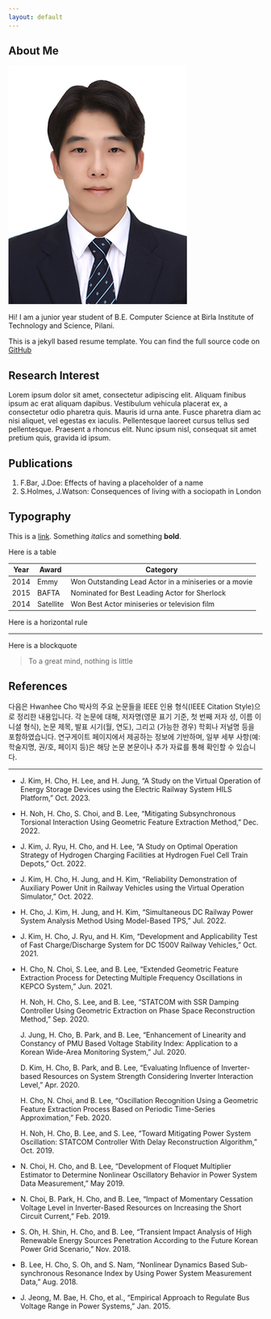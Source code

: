 ```yaml
---
layout: default
---
```


## About Me

<img class="profile-picture" src="CHH.jpg">

Hi! I am a junior year student of B.E. Computer Science at Birla Institute of Technology and Science, Pilani.

This is a jekyll based resume template. You can find the full source code on [GitHub](https://github.com/wheee88)

## Research Interest

Lorem ipsum dolor sit amet, consectetur adipiscing elit. Aliquam finibus ipsum ac erat aliquam dapibus. Vestibulum vehicula placerat ex, a consectetur odio pharetra quis. Mauris id urna ante. Fusce pharetra diam ac nisi aliquet, vel egestas ex iaculis. Pellentesque laoreet cursus tellus sed pellentesque. Praesent a rhoncus elit. Nunc ipsum nisl, consequat sit amet pretium quis, gravida id ipsum.

## Publications

1. F.Bar, J.Doe: Effects of having a placeholder of a name
2. S.Holmes, J.Watson: Consequences of living with a sociopath in London

## Typography

This is a [link](http://google.com). Something *italics* and something **bold**.

Here is a table

Year | Award | Category
-----|-------|--------
2014 | Emmy  | Won Outstanding Lead Actor in a miniseries or a movie
2015 | BAFTA | Nominated for Best Leading Actor for Sherlock
2014 | Satellite | Won Best Actor miniseries or television film

Here is a horizontal rule

---

Here is a blockquote

> To a great mind, nothing is little

## References

다음은 Hwanhee Cho 박사의 주요 논문들을 IEEE 인용 형식(IEEE Citation Style)으로 정리한 내용입니다. 각 논문에 대해, 저자명(영문 표기 기준, 첫 번째 저자 성, 이름 이니셜 형식), 논문 제목, 발표 시기(월, 연도), 그리고 (가능한 경우) 학회나 저널명 등을 포함하였습니다. 연구게이트 페이지에서 제공하는 정보에 기반하며, 일부 세부 사항(예: 학술지명, 권/호, 페이지 등)은 해당 논문 본문이나 추가 자료를 통해 확인할 수 있습니다.

---

*   J. Kim, H. Cho, H. Lee, and H. Jung, “A Study on the Virtual Operation of Energy Storage Devices using the Electric Railway System HILS Platform,” Oct. 2023.  

*   H. Noh, H. Cho, S. Choi, and B. Lee, “Mitigating Subsynchronous Torsional Interaction Using Geometric Feature Extraction Method,” Dec. 2022.  

*   J. Kim, J. Ryu, H. Cho, and H. Lee, “A Study on Optimal Operation Strategy of Hydrogen Charging Facilities at Hydrogen Fuel Cell Train Depots,” Oct. 2022.  

*   J. Kim, H. Cho, H. Jung, and H. Kim, “Reliability Demonstration of Auxiliary Power Unit in Railway Vehicles using the Virtual Operation Simulator,” Oct. 2022.  

*   H. Cho, J. Kim, H. Jung, and H. Kim, “Simultaneous DC Railway Power System Analysis Method Using Model-Based TPS,” Jul. 2022.  

* J. Kim, H. Cho, J. Ryu, and H. Kim, “Development and Applicability Test of Fast Charge/Discharge System for DC 1500V Railway Vehicles,” Oct. 2021.  

* H. Cho, N. Choi, S. Lee, and B. Lee, “Extended Geometric Feature Extraction Process for Detecting Multiple Frequency Oscillations in KEPCO System,” Jun. 2021.  

   H. Noh, H. Cho, S. Lee, and B. Lee, “STATCOM with SSR Damping Controller Using Geometric Extraction on Phase Space Reconstruction Method,” Sep. 2020.  

   J. Jung, H. Cho, B. Park, and B. Lee, “Enhancement of Linearity and Constancy of PMU Based Voltage Stability Index: Application to a Korean Wide-Area Monitoring System,” Jul. 2020.  

    D. Kim, H. Cho, B. Park, and B. Lee, “Evaluating Influence of Inverter-based Resources on System Strength Considering Inverter Interaction Level,” Apr. 2020.  

    H. Cho, N. Choi, and B. Lee, “Oscillation Recognition Using a Geometric Feature Extraction Process Based on Periodic Time-Series Approximation,” Feb. 2020.  

    H. Noh, H. Cho, B. Lee, and S. Lee, “Toward Mitigating Power System Oscillation: STATCOM Controller With Delay Reconstruction Algorithm,” Oct. 2019.  

*    N. Choi, H. Cho, and B. Lee, “Development of Floquet Multiplier Estimator to Determine Nonlinear Oscillatory Behavior in Power System Data Measurement,” May 2019.  

*    N. Choi, B. Park, H. Cho, and B. Lee, “Impact of Momentary Cessation Voltage Level in Inverter-Based Resources on Increasing the Short Circuit Current,” Feb. 2019.  

*    S. Oh, H. Shin, H. Cho, and B. Lee, “Transient Impact Analysis of High Renewable Energy Sources Penetration According to the Future Korean Power Grid Scenario,” Nov. 2018.  

*    B. Lee, H. Cho, S. Oh, and S. Nam, “Nonlinear Dynamics Based Sub-synchronous Resonance Index by Using Power System Measurement Data,” Aug. 2018.  

*    J. Jeong, M. Bae, H. Cho, et al., “Empirical Approach to Regulate Bus Voltage Range in Power Systems,” Jan. 2015.  
